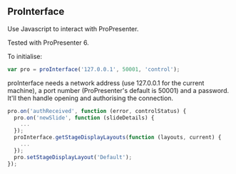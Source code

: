 ProInterface
------------

Use Javascript to interact with ProPresenter.

Tested with ProPresenter 6.

To initialise:

````javascript
var pro = proInterface('127.0.0.1', 50001, 'control');
````

proInterface needs a network address (use 127.0.0.1 for the current machine), a
port number (ProPresenter's default is 50001) and a password. It'll then handle
opening and authorising the connection.

````javascript
pro.on('authReceived', function (error, controlStatus) {
  pro.on('newSlide', function (slideDetails) {
    ...
  });
  proInterface.getStageDisplayLayouts(function (layouts, current) {
    ...
  });
  pro.setStageDisplayLayout('Default');
});
````
